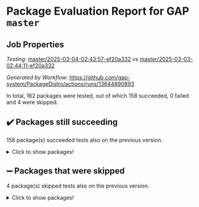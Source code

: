 # Package Evaluation Report for GAP `master`

## Job Properties

*Testing:* [master/2025-03-04-02:43:57-ef20a332](https://github.com/gap-system/PackageDistro/blob/data/reports/master/2025-03-04-02:43:57-ef20a332) vs [master/2025-03-03-02:44:11-ef20a332](https://github.com/gap-system/PackageDistro/blob/data/reports/master/2025-03-03-02:44:11-ef20a332)

*Generated by Workflow:* https://github.com/gap-system/PackageDistro/actions/runs/13644890893

In total, 162 packages were tested, out of which 158 succeeded, 0 failed and 4 were skipped.

## :heavy_check_mark: Packages still succeeding

158 package(s) succeeded tests also on the previous version.
<details><summary>Click to show packages!</summary>

- 4ti2interface 2024.11-01 [(success)](https://github.com/gap-system/PackageDistro/actions/runs/13644890893/job/38142083139)
- ace 5.6.2 [(success)](https://github.com/gap-system/PackageDistro/actions/runs/13644890893/job/38142083347)
- aclib 1.3.2 [(success)](https://github.com/gap-system/PackageDistro/actions/runs/13644890893/job/38142083506)
- agt 0.3.1 [(success)](https://github.com/gap-system/PackageDistro/actions/runs/13644890893/job/38142083673)
- alco 1.1.1 [(success)](https://github.com/gap-system/PackageDistro/actions/runs/13644890893/job/38142083833)
- alnuth 3.2.1 [(success)](https://github.com/gap-system/PackageDistro/actions/runs/13644890893/job/38142083988)
- anupq 3.3.1 [(success)](https://github.com/gap-system/PackageDistro/actions/runs/13644890893/job/38142084154)
- atlasrep 2.1.9 [(success)](https://github.com/gap-system/PackageDistro/actions/runs/13644890893/job/38142084431)
- autodoc 2023.06.19 [(success)](https://github.com/gap-system/PackageDistro/actions/runs/13644890893/job/38142084635)
- automata 1.16 [(success)](https://github.com/gap-system/PackageDistro/actions/runs/13644890893/job/38142084870)
- automgrp 1.3.3 [(success)](https://github.com/gap-system/PackageDistro/actions/runs/13644890893/job/38142085112)
- autpgrp 1.11 [(success)](https://github.com/gap-system/PackageDistro/actions/runs/13644890893/job/38142090150)
- cap 2025.02-02 [(success)](https://github.com/gap-system/PackageDistro/actions/runs/13644890893/job/38142090651)
- caratinterface 2.3.7 [(success)](https://github.com/gap-system/PackageDistro/actions/runs/13644890893/job/38142090943)
- cddinterface 2024.09.02 [(success)](https://github.com/gap-system/PackageDistro/actions/runs/13644890893/job/38142093190)
- circle 1.6.6 [(success)](https://github.com/gap-system/PackageDistro/actions/runs/13644890893/job/38142094200)
- classicpres 1.22 [(success)](https://github.com/gap-system/PackageDistro/actions/runs/13644890893/job/38142094404)
- cohomolo 1.6.11 [(success)](https://github.com/gap-system/PackageDistro/actions/runs/13644890893/job/38142094652)
- congruence 1.2.7 [(success)](https://github.com/gap-system/PackageDistro/actions/runs/13644890893/job/38142094889)
- corefreesub 0.6 [(success)](https://github.com/gap-system/PackageDistro/actions/runs/13644890893/job/38142095131)
- corelg 1.57 [(success)](https://github.com/gap-system/PackageDistro/actions/runs/13644890893/job/38142095380)
- crime 1.6 [(success)](https://github.com/gap-system/PackageDistro/actions/runs/13644890893/job/38142095621)
- crisp 1.4.6 [(success)](https://github.com/gap-system/PackageDistro/actions/runs/13644890893/job/38142095866)
- crypting 0.10.5 [(success)](https://github.com/gap-system/PackageDistro/actions/runs/13644890893/job/38142096096)
- cryst 4.1.27 [(success)](https://github.com/gap-system/PackageDistro/actions/runs/13644890893/job/38142096329)
- crystcat 1.1.10 [(success)](https://github.com/gap-system/PackageDistro/actions/runs/13644890893/job/38142096604)
- ctbllib 1.3.9 [(success)](https://github.com/gap-system/PackageDistro/actions/runs/13644890893/job/38142096886)
- cubefree 1.20 [(success)](https://github.com/gap-system/PackageDistro/actions/runs/13644890893/job/38142097126)
- curlinterface 2.4.0 [(success)](https://github.com/gap-system/PackageDistro/actions/runs/13644890893/job/38142097376)
- cvec 2.8.3 [(success)](https://github.com/gap-system/PackageDistro/actions/runs/13644890893/job/38142097605)
- datastructures 0.3.1 [(success)](https://github.com/gap-system/PackageDistro/actions/runs/13644890893/job/38142097842)
- deepthought 1.0.8 [(success)](https://github.com/gap-system/PackageDistro/actions/runs/13644890893/job/38142098098)
- design 1.8.2 [(success)](https://github.com/gap-system/PackageDistro/actions/runs/13644890893/job/38142098287)
- difsets 2.3.1 [(success)](https://github.com/gap-system/PackageDistro/actions/runs/13644890893/job/38142098540)
- digraphs 1.10.0 [(success)](https://github.com/gap-system/PackageDistro/actions/runs/13644890893/job/38142098758)
- edim 1.3.8 [(success)](https://github.com/gap-system/PackageDistro/actions/runs/13644890893/job/38142098999)
- example 4.4.0 [(success)](https://github.com/gap-system/PackageDistro/actions/runs/13644890893/job/38142099210)
- examplesforhomalg 2023.10-01 [(success)](https://github.com/gap-system/PackageDistro/actions/runs/13644890893/job/38142099442)
- factint 1.6.3 [(success)](https://github.com/gap-system/PackageDistro/actions/runs/13644890893/job/38142099623)
- ferret 1.0.14 [(success)](https://github.com/gap-system/PackageDistro/actions/runs/13644890893/job/38142099867)
- fga 1.5.0 [(success)](https://github.com/gap-system/PackageDistro/actions/runs/13644890893/job/38142100077)
- fining 1.5.6 [(success)](https://github.com/gap-system/PackageDistro/actions/runs/13644890893/job/38142100369)
- float 1.0.5 [(success)](https://github.com/gap-system/PackageDistro/actions/runs/13644890893/job/38142100622)
- format 1.4.4 [(success)](https://github.com/gap-system/PackageDistro/actions/runs/13644890893/job/38142100848)
- forms 1.2.12 [(success)](https://github.com/gap-system/PackageDistro/actions/runs/13644890893/job/38142101081)
- fplsa 1.2.6 [(success)](https://github.com/gap-system/PackageDistro/actions/runs/13644890893/job/38142101311)
- fr 2.4.13 [(success)](https://github.com/gap-system/PackageDistro/actions/runs/13644890893/job/38142101556)
- francy 2.0.3 [(success)](https://github.com/gap-system/PackageDistro/actions/runs/13644890893/job/38142101768)
- fwtree 1.3 [(success)](https://github.com/gap-system/PackageDistro/actions/runs/13644890893/job/38142102007)
- gapdoc 1.6.7 [(success)](https://github.com/gap-system/PackageDistro/actions/runs/13644890893/job/38142102321)
- gauss 2024.11-01 [(success)](https://github.com/gap-system/PackageDistro/actions/runs/13644890893/job/38142102510)
- gaussforhomalg 2024.08-01 [(success)](https://github.com/gap-system/PackageDistro/actions/runs/13644890893/job/38142102736)
- gbnp 1.1.0 [(success)](https://github.com/gap-system/PackageDistro/actions/runs/13644890893/job/38142102925)
- generalizedmorphismsforcap 2024.09-03 [(success)](https://github.com/gap-system/PackageDistro/actions/runs/13644890893/job/38142103096)
- genss 1.6.9 [(success)](https://github.com/gap-system/PackageDistro/actions/runs/13644890893/job/38142103283)
- gradedmodules 2024.12-01 [(success)](https://github.com/gap-system/PackageDistro/actions/runs/13644890893/job/38142103467)
- gradedringforhomalg 2024.07-01 [(success)](https://github.com/gap-system/PackageDistro/actions/runs/13644890893/job/38142103644)
- grape 4.9.2 [(success)](https://github.com/gap-system/PackageDistro/actions/runs/13644890893/job/38142103791)
- groupoids 1.76 [(success)](https://github.com/gap-system/PackageDistro/actions/runs/13644890893/job/38142103966)
- grpconst 2.6.5 [(success)](https://github.com/gap-system/PackageDistro/actions/runs/13644890893/job/38142104123)
- guarana 0.96.3 [(success)](https://github.com/gap-system/PackageDistro/actions/runs/13644890893/job/38142104287)
- guava 3.20 [(success)](https://github.com/gap-system/PackageDistro/actions/runs/13644890893/job/38142104457)
- hap 1.66 [(success)](https://github.com/gap-system/PackageDistro/actions/runs/13644890893/job/38142104618)
- hapcryst 0.1.15 [(success)](https://github.com/gap-system/PackageDistro/actions/runs/13644890893/job/38142104810)
- hecke 1.5.4 [(success)](https://github.com/gap-system/PackageDistro/actions/runs/13644890893/job/38142104957)
- help 4.0 [(success)](https://github.com/gap-system/PackageDistro/actions/runs/13644890893/job/38142105161)
- homalg 2024.01-01 [(success)](https://github.com/gap-system/PackageDistro/actions/runs/13644890893/job/38142105344)
- homalgtocas 2023.11-01 [(success)](https://github.com/gap-system/PackageDistro/actions/runs/13644890893/job/38142105549)
- idrel 2.48 [(success)](https://github.com/gap-system/PackageDistro/actions/runs/13644890893/job/38142105772)
- images 1.3.3 [(success)](https://github.com/gap-system/PackageDistro/actions/runs/13644890893/job/38142105960)
- intpic 0.4.0 [(success)](https://github.com/gap-system/PackageDistro/actions/runs/13644890893/job/38142106139)
- io 4.9.1 [(success)](https://github.com/gap-system/PackageDistro/actions/runs/13644890893/job/38142106328)
- io_forhomalg 2023.02-04 [(success)](https://github.com/gap-system/PackageDistro/actions/runs/13644890893/job/38142106477)
- irredsol 1.4.4 [(success)](https://github.com/gap-system/PackageDistro/actions/runs/13644890893/job/38142106656)
- json 2.2.2 [(success)](https://github.com/gap-system/PackageDistro/actions/runs/13644890893/job/38142106853)
- jupyterkernel 1.5.1 [(success)](https://github.com/gap-system/PackageDistro/actions/runs/13644890893/job/38142107030)
- jupyterviz 1.5.6 [(success)](https://github.com/gap-system/PackageDistro/actions/runs/13644890893/job/38142107208)
- kan 1.37 [(success)](https://github.com/gap-system/PackageDistro/actions/runs/13644890893/job/38142107377)
- kbmag 1.5.11 [(success)](https://github.com/gap-system/PackageDistro/actions/runs/13644890893/job/38142107588)
- laguna 3.9.7 [(success)](https://github.com/gap-system/PackageDistro/actions/runs/13644890893/job/38142107789)
- liealgdb 2.2.1 [(success)](https://github.com/gap-system/PackageDistro/actions/runs/13644890893/job/38142107984)
- liepring 2.9.1 [(success)](https://github.com/gap-system/PackageDistro/actions/runs/13644890893/job/38142108170)
- liering 2.4.2 [(success)](https://github.com/gap-system/PackageDistro/actions/runs/13644890893/job/38142108366)
- linearalgebraforcap 2025.02-01 [(success)](https://github.com/gap-system/PackageDistro/actions/runs/13644890893/job/38142108579)
- lins 0.9 [(success)](https://github.com/gap-system/PackageDistro/actions/runs/13644890893/job/38142108781)
- localizeringforhomalg 2023.10-01 [(success)](https://github.com/gap-system/PackageDistro/actions/runs/13644890893/job/38142108977)
- loops 3.4.4 [(success)](https://github.com/gap-system/PackageDistro/actions/runs/13644890893/job/38142109194)
- lpres 1.1.1 [(success)](https://github.com/gap-system/PackageDistro/actions/runs/13644890893/job/38142109374)
- majoranaalgebras 1.5.2 [(success)](https://github.com/gap-system/PackageDistro/actions/runs/13644890893/job/38142109576)
- mapclass 1.4.6 [(success)](https://github.com/gap-system/PackageDistro/actions/runs/13644890893/job/38142109770)
- matgrp 0.71 [(success)](https://github.com/gap-system/PackageDistro/actions/runs/13644890893/job/38142110025)
- matricesforhomalg 2024.11-02 [(success)](https://github.com/gap-system/PackageDistro/actions/runs/13644890893/job/38142110225)
- modisom 3.0.0 [(success)](https://github.com/gap-system/PackageDistro/actions/runs/13644890893/job/38142110457)
- modulepresentationsforcap 2024.09-02 [(success)](https://github.com/gap-system/PackageDistro/actions/runs/13644890893/job/38142110648)
- modules 2024.12-01 [(success)](https://github.com/gap-system/PackageDistro/actions/runs/13644890893/job/38142110813)
- monoidalcategories 2025.01-02 [(success)](https://github.com/gap-system/PackageDistro/actions/runs/13644890893/job/38142110997)
- nconvex 2024.12-01 [(success)](https://github.com/gap-system/PackageDistro/actions/runs/13644890893/job/38142111200)
- nilmat 1.4.2 [(success)](https://github.com/gap-system/PackageDistro/actions/runs/13644890893/job/38142111396)
- nock 1.5 [(success)](https://github.com/gap-system/PackageDistro/actions/runs/13644890893/job/38142111583)
- normalizinterface 1.3.7 [(success)](https://github.com/gap-system/PackageDistro/actions/runs/13644890893/job/38142111857)
- nq 2.5.11 [(success)](https://github.com/gap-system/PackageDistro/actions/runs/13644890893/job/38142112033)
- numericalsgps 1.4.0 [(success)](https://github.com/gap-system/PackageDistro/actions/runs/13644890893/job/38142112226)
- openmath 11.5.3 [(success)](https://github.com/gap-system/PackageDistro/actions/runs/13644890893/job/38142112397)
- orb 5.0.0 [(success)](https://github.com/gap-system/PackageDistro/actions/runs/13644890893/job/38142112547)
- packagemanager 1.6.1 [(success)](https://github.com/gap-system/PackageDistro/actions/runs/13644890893/job/38142112694)
- patternclass 2.4.5 [(success)](https://github.com/gap-system/PackageDistro/actions/runs/13644890893/job/38142112882)
- permut 2.0.5 [(success)](https://github.com/gap-system/PackageDistro/actions/runs/13644890893/job/38142113047)
- polenta 1.3.10 [(success)](https://github.com/gap-system/PackageDistro/actions/runs/13644890893/job/38142113216)
- polymaking 0.8.7 [(success)](https://github.com/gap-system/PackageDistro/actions/runs/13644890893/job/38142113414)
- primgrp 3.4.4 [(success)](https://github.com/gap-system/PackageDistro/actions/runs/13644890893/job/38142113594)
- profiling 2.6.0 [(success)](https://github.com/gap-system/PackageDistro/actions/runs/13644890893/job/38142113784)
- qdistrnd 0.9.5 [(success)](https://github.com/gap-system/PackageDistro/actions/runs/13644890893/job/38142114059)
- qpa 1.35 [(success)](https://github.com/gap-system/PackageDistro/actions/runs/13644890893/job/38142114237)
- quagroup 1.8.4 [(success)](https://github.com/gap-system/PackageDistro/actions/runs/13644890893/job/38142114415)
- radiroot 2.9 [(success)](https://github.com/gap-system/PackageDistro/actions/runs/13644890893/job/38142114621)
- rcwa 4.7.1 [(success)](https://github.com/gap-system/PackageDistro/actions/runs/13644890893/job/38142114813)
- rds 1.8 [(success)](https://github.com/gap-system/PackageDistro/actions/runs/13644890893/job/38142114993)
- recog 1.4.4 [(success)](https://github.com/gap-system/PackageDistro/actions/runs/13644890893/job/38142115186)
- repndecomp 1.3.0 [(success)](https://github.com/gap-system/PackageDistro/actions/runs/13644890893/job/38142115364)
- repsn 3.1.2 [(success)](https://github.com/gap-system/PackageDistro/actions/runs/13644890893/job/38142115537)
- resclasses 4.7.3 [(success)](https://github.com/gap-system/PackageDistro/actions/runs/13644890893/job/38142115732)
- ringsforhomalg 2024.11-02 [(success)](https://github.com/gap-system/PackageDistro/actions/runs/13644890893/job/38142115929)
- sco 2023.08-01 [(success)](https://github.com/gap-system/PackageDistro/actions/runs/13644890893/job/38142116175)
- scscp 2.4.3 [(success)](https://github.com/gap-system/PackageDistro/actions/runs/13644890893/job/38142116424)
- semigroups 5.5.0 [(success)](https://github.com/gap-system/PackageDistro/actions/runs/13644890893/job/38142116646)
- sglppow 2.4 [(success)](https://github.com/gap-system/PackageDistro/actions/runs/13644890893/job/38142116824)
- sgpviz 0.999.6 [(success)](https://github.com/gap-system/PackageDistro/actions/runs/13644890893/job/38142117006)
- simpcomp 2.1.14 [(success)](https://github.com/gap-system/PackageDistro/actions/runs/13644890893/job/38142117235)
- singular 2024.06.03 [(success)](https://github.com/gap-system/PackageDistro/actions/runs/13644890893/job/38142117464)
- sl2reps 1.1 [(success)](https://github.com/gap-system/PackageDistro/actions/runs/13644890893/job/38142117716)
- sla 1.6.2 [(success)](https://github.com/gap-system/PackageDistro/actions/runs/13644890893/job/38142117978)
- smallantimagmas 0.3.0 [(success)](https://github.com/gap-system/PackageDistro/actions/runs/13644890893/job/38142118211)
- smallgrp 1.5.4 [(success)](https://github.com/gap-system/PackageDistro/actions/runs/13644890893/job/38142118458)
- smallsemi 0.7.2 [(success)](https://github.com/gap-system/PackageDistro/actions/runs/13644890893/job/38142118661)
- sonata 2.9.6 [(success)](https://github.com/gap-system/PackageDistro/actions/runs/13644890893/job/38142118883)
- sophus 1.27 [(success)](https://github.com/gap-system/PackageDistro/actions/runs/13644890893/job/38142119084)
- sotgrps 1.3 [(success)](https://github.com/gap-system/PackageDistro/actions/runs/13644890893/job/38142119321)
- spinsym 1.5.2 [(success)](https://github.com/gap-system/PackageDistro/actions/runs/13644890893/job/38142119575)
- standardff 1.0 [(success)](https://github.com/gap-system/PackageDistro/actions/runs/13644890893/job/38142119833)
- symbcompcc 1.3.2 [(success)](https://github.com/gap-system/PackageDistro/actions/runs/13644890893/job/38142120103)
- thelma 1.3 [(success)](https://github.com/gap-system/PackageDistro/actions/runs/13644890893/job/38142120346)
- tomlib 1.2.11 [(success)](https://github.com/gap-system/PackageDistro/actions/runs/13644890893/job/38142120638)
- toolsforhomalg 2024.09-01 [(success)](https://github.com/gap-system/PackageDistro/actions/runs/13644890893/job/38142120873)
- toric 1.9.6 [(success)](https://github.com/gap-system/PackageDistro/actions/runs/13644890893/job/38142121067)
- transgrp 3.6.5 [(success)](https://github.com/gap-system/PackageDistro/actions/runs/13644890893/job/38142121285)
- typeset 1.2.2 [(success)](https://github.com/gap-system/PackageDistro/actions/runs/13644890893/job/38142121522)
- ugaly 4.1.3 [(success)](https://github.com/gap-system/PackageDistro/actions/runs/13644890893/job/38142121707)
- unipot 1.6 [(success)](https://github.com/gap-system/PackageDistro/actions/runs/13644890893/job/38142121980)
- unitlib 4.2.0 [(success)](https://github.com/gap-system/PackageDistro/actions/runs/13644890893/job/38142122202)
- utils 0.85 [(success)](https://github.com/gap-system/PackageDistro/actions/runs/13644890893/job/38142122448)
- uuid 0.7 [(success)](https://github.com/gap-system/PackageDistro/actions/runs/13644890893/job/38142122866)
- walrus 0.9991 [(success)](https://github.com/gap-system/PackageDistro/actions/runs/13644890893/job/38142123571)
- wedderga 4.10.5 [(success)](https://github.com/gap-system/PackageDistro/actions/runs/13644890893/job/38142123808)
- wpe 0.8 [(success)](https://github.com/gap-system/PackageDistro/actions/runs/13644890893/job/38142124031)
- xmod 2.92 [(success)](https://github.com/gap-system/PackageDistro/actions/runs/13644890893/job/38142124297)
- xmodalg 1.23 [(success)](https://github.com/gap-system/PackageDistro/actions/runs/13644890893/job/38142124562)
- yangbaxter 0.10.6 [(success)](https://github.com/gap-system/PackageDistro/actions/runs/13644890893/job/38142124893)
- zeromqinterface 0.16 [(success)](https://github.com/gap-system/PackageDistro/actions/runs/13644890893/job/38142125140)
</details>

## :heavy_minus_sign: Packages that were skipped

4 package(s) skipped tests also on the previous version.
<details><summary>Click to show packages!</summary>

- browse 1.8.21 [(skipped)](https://github.com/gap-system/PackageDistro/actions/runs/13644890893/job/38141837228)
- itc 1.5.1 [(skipped)](https://github.com/gap-system/PackageDistro/actions/runs/13644890893/job/38141837228)
- polycyclic 2.16 [(skipped)](https://github.com/gap-system/PackageDistro/actions/runs/13644890893/job/38141837228)
- xgap 4.32 [(skipped)](https://github.com/gap-system/PackageDistro/actions/runs/13644890893/job/38141837228)
</details>

